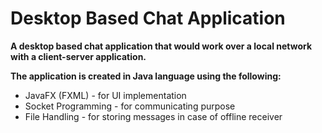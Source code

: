 # Desktop Based Chat Application

**A desktop based chat application that would work over a local network with a
client-server application.**

**The application is created in Java language using the following:**
* JavaFX (FXML) - for UI implementation
* Socket Programming - for communicating purpose
* File Handling - for storing messages in case of offline receiver

